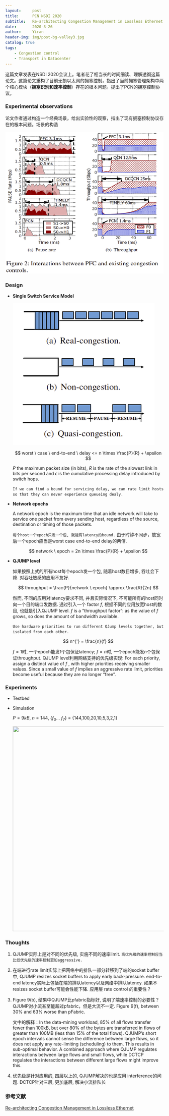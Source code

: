 ```yaml
---
layout:     post
title:      PCN NSDI 2020
subtitle:   Re-architecting Congestion Management in Lossless Ethernet
date:       2020-3-26
author:     Yiran
header-img: img/post-bg-valley3.jpg
catalog: true
tags:
    - Congestion control
    - Transport in Datacenter
---
```





这篇文章发表在NSDI 2020会议上。笔者花了相当长的时间细读、理解透彻这篇论文。这篇论文重构了目前无损以太网的拥塞控制，指出了当前拥塞管理架构中两个核心模块（**拥塞识别和速率控制**）存在的根本问题。提出了PCN的拥塞控制协议。

### Experimental observations

论文作者通过构造一个经典场景，给出实验性的观察，指出了现有拥塞控制协议存在的根本问题。场景的构造



<img width="650" height="450" src="/img/post-pcn-3.png"/>


### Design

- **Single Switch Service Model**

  <img width="450" height="450" src="/img/post-pcn-1.png"/>

  $$
  worst \ case \ end-to-end \ delay  <= n \times \frac{P}{R} + \epsilon
  $$

  $P$ the maximum packet size (in bits), $R$ is the rate of the slowest link in bits per second and $\epsilon$ is the cumulative processing delay introduced by switch hops.

  ```If we can find a bound for servicing delay, we can rate limit hosts so that they can never experience queueing dealy.```


- **Network epochs**

  A network epoch is the maximum time that an idle network will take to service one packet from every sending host, regardless of the source, destination or timing of those packets. 

  ```每个host一个epoch只发一个包, 就能有latency的bound.``` 由于时钟不同步，放宽后一个epoch应当是worst case end-to-end delay的两倍.

  $$
  network \ epoch  = 2n \times \frac{P}{R} + \epsilon
  $$


- **QJUMP level**

  如果按照上式的所有host每个epoch发一个包, 随着host数目增多, 吞吐会下降. 对吞吐敏感的应用不友好.

  $$
  throughput = \frac{P}{network \ epoch} \approx \frac{R}{2n}
  $$


  然而, 不同的应用对latency要求不同, 并且实际情况下, 不可能所有的host同时向一个目的端口发数据. 通过引入一个 factor $f$, 根据不同的应用放宽host的数目, 也就是引入QJUMP level. $f$ is a “throughput factor”: as the value of $f$ grows, so does the amount of bandwidth available.

   ```Use hardware priorities to run different QJump levels together, but isolated from each other.```

  $$
  n^{'} = \frac{n}{f}
  $$

  $f = 1$时, 一个epoch能发1个包保证latency; $f = n$时, 一个epoch能发$n$个包保证throughput. QJUMP level利用网络支持的优先级实现: For each priority, assign a distinct value of $f$ , with higher priorities receiving smaller values. Since a small value of $f$ implies an aggressive rate limit, priorities become useful because they are no longer “free”.


### Experiments
- Testbed
- Simulation

  $P = 9kB$, $n = 144$, {$f_{0}$... $f_{7}$} = {144,100,20,10,5,3,2,1}

  <img width="750" height="650" src="/img/post-pcn-2.png"/>


### Thoughts

1. QJUMP实际上是对不同的优先级, 实施不同的速率limit. ```高优先级的速率控制应当比低优先级的速率控制更加aggressive.``` 

2. 在端进行rate limit实际上把网络中的排队一部分转移到了端的socket buffer中, QJUMP resizes socket buffers to apply early back-pressure. end-to-end latency实际上包括在端的排队latency以及网络中排队latency. 如果不resizes socket buffer可能会性能下降. 应用层 rate control 的重要性？

3. Figure 9(b), 结果中QJUMP比pfabric指标好, 说明了端速率控制的必要性？QJUMP对小流甚至能超过pfabric，但是大流不一定. Figure 9(f), between 30%
and 63% worse than pFabric. 

   文中的解释：In the data-mining workload, 85% of all flows transfer fewer than 100kB, but over 80% of the bytes are transferred in flows of greater than 100MB (less than 15% of the total flows). QJUMP’s short epoch intervals cannot sense the difference between large flows, so it does not apply any rate-limiting (scheduling) to them. This results in sub-optimal behavior. A combined approach where QJUMP regulates interactions between large flows and small flows, while DCTCP regulates the interactions between different large flows might improve this.

4. 优先级是针对应用的, 四层以上的, QJUMP解决的也是应用 interference的问题. DCTCP针对三层, 更加底层, 解决小流排队长


### 参考文献

[Re-architecting Congestion Management in Lossless Ethernet](https://www.usenix.org/system/files/nsdi20spring_cheng_prepub_0.pdf)





